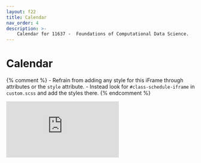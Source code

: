 ```yaml
---
layout: f22
title: Calendar
nav_order: 4
description: >-
    Calendar for 11637 -  Foundations of Computational Data Science.
---
```


# Calendar

{% comment %}
    - Refrain from adding any style for this iFrame through attributes or the `style` attribute.
    - Instead look for `#class-schedule-iframe` in `custom.scss` and add the styles there.
{% endcomment %}

<iframe
    id="class-schedule-iframe"
    src="https://calendar.google.com/calendar/embed?height=600&wkst=1&bgcolor=%23ffffff&ctz=America%2FNew_York&mode=MONTH&showTitle=0&showNav=1&showDate=1&showPrint=0&showTabs=0&showCalendars=0&src=Y19ydG9obGYxY2FwdTA1Ym40NXJhcHV0b2x0c0Bncm91cC5jYWxlbmRhci5nb29nbGUuY29t&color=%23c2764f"
    frameborder="0"
    scrolling="no">
</iframe>